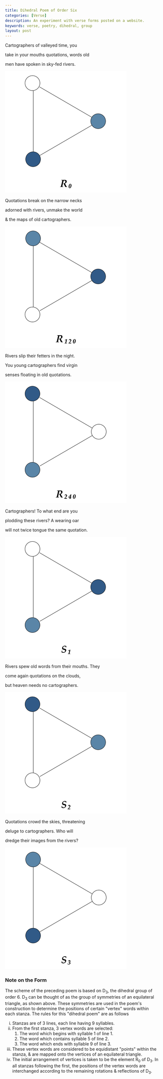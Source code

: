 ```yaml
---
title: Dihedral Poem of Order Six
categories: [Verse]
description: An experiment with verse forms posted on a website.
keywords: verse, poetry, dihedral, group
layout: post
---
```


<div class="dihedral-container">
    <div class="dihedral-item">
        <p class="hanging">
            Cartographers of valleyed time, you
        </p>
        <p class="hanging">
            take in your mouths quotations, words old
        </p>
        <p class="hanging">
            men have spoken in sky-fed rivers.
        </p>
    </div>
    <div class="dihedral-item dihedral-img">
        <img src="/static/images/D_3_R_0.png" alt="R_0">
    </div>
</div>
<div class="dihedral-container">
    <div class="dihedral-item">
        <p class="hanging">
            Quotations break on the narrow necks
        </p>
        <p class="hanging">
            adorned with rivers, unmake the world
        </p>
        <p class="hanging">
            & the maps of old cartographers.
        </p>
    </div>
    <div class="dihedral-item dihedral-img">
        <img src="/static/images/D_3_R_120.png" alt="R_120">
    </div>
</div>
<div class="dihedral-container">
    <div class="dihedral-item">
        <p class="hanging">
            Rivers slip their fetters in the night.
        </p>
        <p class="hanging">
            You young cartographers find virgin
        </p>
        <p class="hanging">
            senses floating in old quotations.
        </p>
    </div>
    <div class="dihedral-item dihedral-img">
        <img src="/static/images/D_3_R_240.png" alt="R_240">
    </div>
</div>
<div class="dihedral-container">
    <div class="dihedral-item">
        <p class="hanging">
            Cartographers! To what end are you
        </p>
        <p class="hanging">
            plodding these rivers? A wearing oar
        </p>
        <p class="hanging">
            will not twice tongue the same quotation.
        </p>
    </div>
    <div class="dihedral-item dihedral-img">
        <img src="/static/images/D_3_S_1.png" alt="S_1">
    </div>
</div>
<div class="dihedral-container">
    <div class="dihedral-item">
        <p class="hanging">
            Rivers spew old words from their mouths. They
        </p>
        <p class="hanging">
            come again quotations on the clouds,
        </p>
        <p class="hanging">
            but heaven needs no cartographers.
        </p>
    </div>
    <div class="dihedral-item dihedral-img">
        <img src="/static/images/D_3_S_2.png" alt="S_2">
    </div>
</div>
<div class="dihedral-container">
    <div class="dihedral-item">
        <p class="hanging">
            Quotations crowd the skies, threatening
        </p>
        <p class="hanging">
            deluge to cartographers. Who will
        </p>
        <p class="hanging">
            dredge their images from the rivers?
        </p>
    </div>
    <div class="dihedral-item dihedral-img">
        <img src="/static/images/D_3_S_3.png" alt="S_3">
    </div>
</div>
<div class="section-container" id="formal-note-container">
    <div class="section-header" id="formal-note">
        <h3>
            Note on the Form
        </h3>
    </div>
    <div class="section-content" id="formal-note-content">
        <p>
            The scheme of the preceding poem is based on D<sub>3</sub>, the
            dihedral group of order 6. D<sub>3</sub> can be thought of as the
            group of symmetries of an equilateral triangle, as shown above.
            These symmetries are used in the poem's construction to determine
            the positions of certain "vertex" words within each stanza. The
            rules for this "dihedral poem" are as follows
        </p>
        <ol type="i">
            <li>
                Stanzas are of 3 lines, each line having 9 syllables.
            </li>
            <li>
                From the first stanza, 3 vertex words are selected:
                <ol type="1">
                    <li>
                        The word which begins with syllable 1 of line 1.
                    </li>
                    <li>
                        The word which contains syllable 5 of line 2.
                    </li>
                    <li>
                        The word which ends with syllable 9 of line 3.
                    </li>
                </ol>
            </li>
            <li>
                These vertex words are considered to be equidistant "points"
                within the stanza, & are mapped onto the vertices of an
                equilateral triangle.
            </li>
            <li>
                The initial arrangement of vertices is taken to be the element
                R<sub>0</sub> of D<sub>3</sub>. In all stanzas following the
                first, the positions of the vertex words are interchanged
                according to the remaining rotations & reflections of
                D<sub>3</sub>.
            </li>
        </ol>
    </div>
</div>
